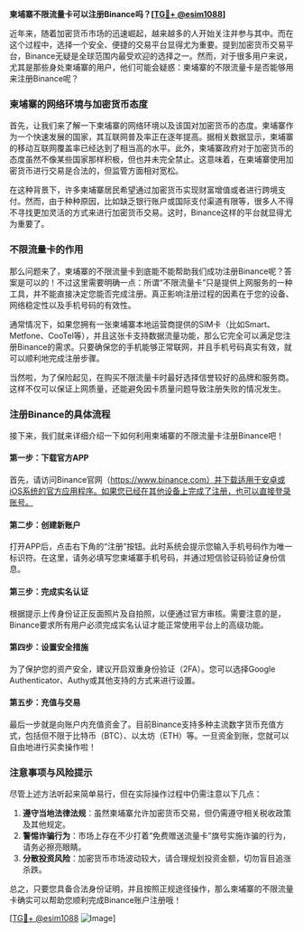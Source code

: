 **柬埔寨不限流量卡可以注册Binance吗？[[TG💪+ @esim1088](https://t.me/s/esim1088)]**

近年来，随着加密货币市场的迅速崛起，越来越多的人开始关注并参与其中。而在这个过程中，选择一个安全、便捷的交易平台显得尤为重要。提到加密货币交易平台，Binance无疑是全球范围内最受欢迎的选择之一。然而，对于很多用户来说，尤其是那些身处柬埔寨的用户，他们可能会疑惑：柬埔寨的不限流量卡是否能够用来注册Binance呢？

### 柬埔寨的网络环境与加密货币态度

首先，让我们来了解一下柬埔寨的网络环境以及该国对加密货币的态度。柬埔寨作为一个快速发展的国家，其互联网普及率正在逐年提高。据相关数据显示，柬埔寨的移动互联网覆盖率已经达到了相当高的水平。此外，柬埔寨政府对于加密货币的态度虽然不像某些国家那样积极，但也并未完全禁止。这意味着，在柬埔寨使用加密货币进行交易是合法的，但监管方面相对宽松。

在这种背景下，许多柬埔寨居民希望通过加密货币实现财富增值或者进行跨境支付。然而，由于种种原因，比如缺乏银行账户或国际支付渠道有限等，很多人不得不寻找更加灵活的方式来进行加密货币交易。这时，Binance这样的平台就显得尤为重要了。

### 不限流量卡的作用

那么问题来了，柬埔寨的不限流量卡到底能不能帮助我们成功注册Binance呢？答案是可以的！不过这里需要明确一点：所谓“不限流量卡”只是提供上网服务的一种工具，并不能直接决定您能否完成注册。真正影响注册过程的因素在于您的设备、网络稳定性以及手机号码的有效性。

通常情况下，如果您拥有一张柬埔寨本地运营商提供的SIM卡（比如Smart、Metfone、CooTel等），并且这张卡支持数据流量功能，那么它完全可以满足您注册Binance的需求。只要确保您的手机能够正常联网，并且手机号码真实有效，就可以顺利地完成注册步骤。

当然啦，为了保险起见，在购买不限流量卡时最好选择信誉较好的品牌和服务商。这样不仅可以保证上网质量，还能避免因卡质量问题导致注册失败的情况发生。

### 注册Binance的具体流程

接下来，我们就来详细介绍一下如何利用柬埔寨的不限流量卡注册Binance吧！

#### 第一步：下载官方APP
首先，请访问Binance官网（https://www.binance.com）并下载适用于安卓或iOS系统的官方应用程序。如果您已经在其他设备上完成了注册，也可以直接登录账号。

#### 第二步：创建新账户
打开APP后，点击右下角的“注册”按钮。此时系统会提示您输入手机号码作为唯一标识符。在这里，请务必填写您柬埔寨手机号码，并通过短信验证码验证身份信息。

#### 第三步：完成实名认证
根据提示上传身份证正反面照片及自拍照，以便通过官方审核。需要注意的是，Binance要求所有用户必须完成实名认证才能正常使用平台上的高级功能。

#### 第四步：设置安全措施
为了保护您的资产安全，建议开启双重身份验证（2FA）。您可以选择Google Authenticator、Authy或其他支持的方式来进行设置。

#### 第五步：充值与交易
最后一步就是向账户内充值资金了。目前Binance支持多种主流数字货币充值方式，包括但不限于比特币（BTC）、以太坊（ETH）等。一旦资金到账，您就可以自由地进行买卖操作啦！

### 注意事项与风险提示

尽管上述方法听起来简单易行，但在实际操作过程中仍需注意以下几点：

1. **遵守当地法律法规**：虽然柬埔寨允许加密货币交易，但仍需遵守相关税收政策及其他规定。
2. **警惕诈骗行为**：市场上存在不少打着“免费赠送流量卡”旗号实施诈骗的行为，请务必擦亮眼睛。
3. **分散投资风险**：加密货币市场波动较大，请合理规划投资金额，切勿盲目追涨杀跌。

总之，只要您具备合法身份证明，并且按照正规途径操作，那么柬埔寨的不限流量卡确实可以帮助您顺利完成Binance账户注册哦！

[[TG💪+ @esim1088](https://t.me/s/esim1088) ![Image](https://i.postimg.cc/4NQfJmqS/Snipaste-2025-05-13-00-14-12.png)]